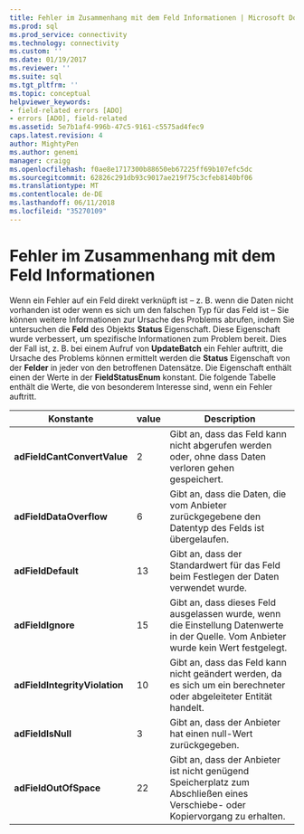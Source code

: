 ```yaml
---
title: Fehler im Zusammenhang mit dem Feld Informationen | Microsoft Docs
ms.prod: sql
ms.prod_service: connectivity
ms.technology: connectivity
ms.custom: ''
ms.date: 01/19/2017
ms.reviewer: ''
ms.suite: sql
ms.tgt_pltfrm: ''
ms.topic: conceptual
helpviewer_keywords:
- field-related errors [ADO]
- errors [ADO], field-related
ms.assetid: 5e7b1af4-996b-47c5-9161-c5575ad4fec9
caps.latest.revision: 4
author: MightyPen
ms.author: genemi
manager: craigg
ms.openlocfilehash: f0ae8e1717300b88650eb67225ff69b107efc5dc
ms.sourcegitcommit: 62826c291db93c9017ae219f75c3cfeb8140bf06
ms.translationtype: MT
ms.contentlocale: de-DE
ms.lasthandoff: 06/11/2018
ms.locfileid: "35270109"
---
```

# <a name="field-related-error-information"></a>Fehler im Zusammenhang mit dem Feld Informationen
Wenn ein Fehler auf ein Feld direkt verknüpft ist – z. B. wenn die Daten nicht vorhanden ist oder wenn es sich um den falschen Typ für das Feld ist – Sie können weitere Informationen zur Ursache des Problems abrufen, indem Sie untersuchen die **Feld** des Objekts **Status**  Eigenschaft. Diese Eigenschaft wurde verbessert, um spezifische Informationen zum Problem bereit. Dies der Fall ist, z. B. bei einem Aufruf von **UpdateBatch** ein Fehler auftritt, die Ursache des Problems können ermittelt werden die **Status** Eigenschaft von der **Felder** in jeder von den betroffenen Datensätze. Die Eigenschaft enthält einen der Werte in der **FieldStatusEnum** konstant. Die folgende Tabelle enthält die Werte, die von besonderem Interesse sind, wenn ein Fehler auftritt.  
  
|Konstante|value|Description|  
|--------------|-----------|-----------------|  
|**adFieldCantConvertValue**|2|Gibt an, dass das Feld kann nicht abgerufen werden oder, ohne dass Daten verloren gehen gespeichert.|  
|**adFieldDataOverflow**|6|Gibt an, dass die Daten, die vom Anbieter zurückgegebene den Datentyp des Felds ist übergelaufen.|  
|**adFieldDefault**|13|Gibt an, dass der Standardwert für das Feld beim Festlegen der Daten verwendet wurde.|  
|**adFieldIgnore**|15|Gibt an, dass dieses Feld ausgelassen wurde, wenn die Einstellung Datenwerte in der Quelle. Vom Anbieter wurde kein Wert festgelegt.|  
|**adFieldIntegrityViolation**|10|Gibt an, dass das Feld kann nicht geändert werden, da es sich um ein berechneter oder abgeleiteter Entität handelt.|  
|**adFieldIsNull**|3|Gibt an, dass der Anbieter hat einen null-Wert zurückgegeben.|  
|**adFieldOutOfSpace**|22|Gibt an, dass der Anbieter ist nicht genügend Speicherplatz zum Abschließen eines Verschiebe- oder Kopiervorgang zu erhalten.|
